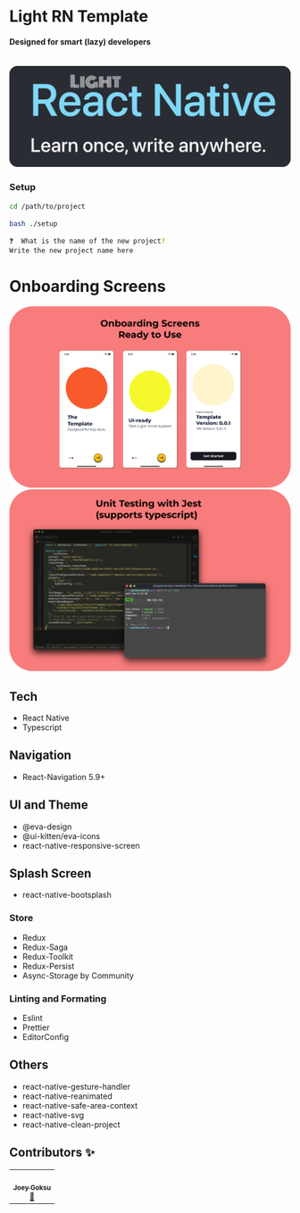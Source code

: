 # Light RN Template

#### Designed for smart (lazy) developers

<br>

<img src="./showcase/0.png" >

<br>

### Setup

```bash
cd /path/to/project
```

```bash
bash ./setup
```

```bash
❓  What is the name of the new project?
Write the new project name here
```

# Onboarding Screens

<img src="./showcase/1.png" width="750">

<img src="./showcase/2.png" width="750">

## Tech

- React Native
- Typescript

## Navigation

- React-Navigation 5.9+

## UI and Theme

- @eva-design
- @ui-kitten/eva-icons
- react-native-responsive-screen

## Splash Screen

- react-native-bootsplash

### Store

- Redux
- Redux-Saga
- Redux-Toolkit
- Redux-Persist
- Async-Storage by Community

### Linting and Formating

- Eslint
- Prettier
- EditorConfig

## Others

- react-native-gesture-handler
- react-native-reanimated
- react-native-safe-area-context
- react-native-svg
- react-native-clean-project

## Contributors ✨

<!-- ALL-CONTRIBUTORS-LIST:START - Do not remove or modify this section -->

<table>
  <tr>
    <td align="center"><a href="https://joeygoksu.com"><img src="https://avatars.githubusercontent.com/u/6523823?v=3?s=100" width="100px;" alt=""/><br /><sub><b>Joey Goksu</b></sub></a><br />
    <a href="https://joeygoksu.com/aboutme" title="About me">📖</a>
    </td>
</table>

<!-- ALL-CONTRIBUTORS-LIST:END -->
